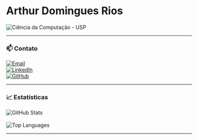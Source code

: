 # Arthur Domingues Rios

![Ciência da Computação - USP](https://img.shields.io/badge/Ciência%20da%20Computação%20-%20USP-003366?style=for-the-badge&logo=academia&logoColor=white&labelColor=002244)

---

### 📫 Contato

[![Email](https://img.shields.io/badge/Email-002244?style=for-the-badge&logo=gmail&logoColor=white)](mailto:arthur@email.com)  
[![LinkedIn](https://img.shields.io/badge/LinkedIn-003366?style=for-the-badge&logo=linkedin&logoColor=white)](https://www.linkedin.com/in/seu-usuario)  
[![GitHub](https://img.shields.io/badge/GitHub-002244?style=for-the-badge&logo=github&logoColor=white)](https://github.com/arthurrios)

---

### 📈 Estatísticas

![GitHub Stats](https://github-readme-stats.vercel.app/api?username=arthurrios&show_icons=true&theme=blueberry&hide_title=true&count_private=true)  
&nbsp;&nbsp;&nbsp;  
![Top Languages](https://github-readme-stats.vercel.app/api/top-langs/?username=arthurrios&layout=compact&theme=blueberry)

---
